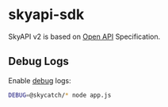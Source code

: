 
# skyapi-sdk

SkyAPI v2 is based on [Open API] Specification.

## Debug Logs

Enable [debug] logs:

```bash
DEBUG=@skycatch/* node app.js
```


  [Open API]: https://swagger.io/specification/
  [debug]: https://www.npmjs.com/package/debug
